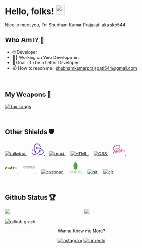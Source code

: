 # Hello, folks! <img src="https://raw.githubusercontent.com/MartinHeinz/MartinHeinz/master/wave.gif" width="30px" height="30px">

Nice to meet you, I'm Shubham Kumar Prajapati aka skp544

## Who Am I? 🤠

- 🤓 Developer
- 👩‍💻 Working on Web Development
- 🎯 Goal : To be a better Developer
- 📫 How to reach me : [shubhamkumarprajapati544@gmail.com](shubhamkumarprajapati544@gmail.com)

<br>

## My Weapons 🌟

[![Top Langs](https://github-readme-stats.vercel.app/api/top-langs/?username=skp544&theme=react)](https://github.com/skp544/github-readme-stats)

<br>

## Other Shields 🛡

<p align="left">
    <a href="https://tailwindcss.com/" target="_blank" rel="noreferrer"> <img src="https://www.vectorlogo.zone/logos/tailwindcss/tailwindcss-icon.svg" alt="tailwind" width="40" height="40"/> </a> &nbsp; &nbsp;
    <a href="https://redux.js.org" target="_blank" rel="noreferrer"> <img src="https://raw.githubusercontent.com/devicons/devicon/master/icons/redux/redux-original.svg" alt="redux" width="40" height="40"/> </a> &nbsp; &nbsp;
    <a href="https://react.dev/" target="_blank" rel="noreferrer"> <img src="https://www.vectorlogo.zone/logos/reactjs/reactjs-icon.svg" alt="react" width="40" height="40"/> </a> &nbsp; &nbsp;
    <a href="https://www.w3schools.com/html/" target="_blank" rel="noreferrer"> <img src="https://upload.wikimedia.org/wikipedia/commons/archive/6/61/20110920154916%21HTML5_logo_and_wordmark.svg" alt="HTML" width="40" height="40"/> </a> &nbsp; &nbsp;
    <a href="https://www.w3schools.com/css/" target="_blank" rel="noreferrer"> <img src="https://upload.wikimedia.org/wikipedia/commons/d/d5/CSS3_logo_and_wordmark.svg" alt="CSS" width="40" height="40"/> </a> &nbsp; &nbsp;
    <a href="https://sass-lang.com" target="_blank" rel="noreferrer"> <img src="https://raw.githubusercontent.com/devicons/devicon/master/icons/sass/sass-original.svg" alt="sass" width="40" height="40"/> </a> &nbsp; &nbsp;
    <br />
    <br />
    <a href="https://nodejs.org" target="_blank" rel="noreferrer"> <img src="https://raw.githubusercontent.com/devicons/devicon/master/icons/nodejs/nodejs-original-wordmark.svg" alt="nodejs" width="40" height="40"/> </a> &nbsp; &nbsp;
    <a href="https://expressjs.com" target="_blank" rel="noreferrer"> <img src="https://raw.githubusercontent.com/devicons/devicon/master/icons/express/express-original-wordmark.svg" alt="express" width="40" height="40"/> </a> &nbsp; &nbsp;
    <a href="https://postman.com" target="_blank" rel="noreferrer"> <img src="https://www.vectorlogo.zone/logos/getpostman/getpostman-icon.svg" alt="postman" width="40" height="40"/> </a> &nbsp; &nbsp;
    <a href="https://www.mongodb.com/" target="_blank" rel="noreferrer"> <img src="https://raw.githubusercontent.com/devicons/devicon/master/icons/mongodb/mongodb-original-wordmark.svg" alt="mongodb" width="40" height="40"/> </a> &nbsp; &nbsp;
    <a href="https://git-scm.com/" target="_blank" rel="noreferrer"> <img src="https://www.vectorlogo.zone/logos/git-scm/git-scm-icon.svg" alt="git" width="40" height="40"/> </a> &nbsp; &nbsp;
    <a href="https://en.cppreference.com/w/" target="_blank" rel="noreferrer"> <img src="https://www.cdnlogo.com/logos/c/76/c.svg" alt="git" width="40" height="40"/> </a> &nbsp; &nbsp;
</p>

<br>

## Github Status 🏆

<img  src="https://github-stats-lemon.vercel.app/api?username=skp544&show_icons=true&hide_border=true&theme=react" width="48%" align="right" >
<img  src="https://github-readme-streak-stats.herokuapp.com/?user=skp544&theme=react" width="48%" >
<br>

![github graph](https://github-readme-activity-graph.vercel.app/graph?username=skp544&theme=react-dark)
<br>

<p align="center">Wanna Know me More?</p>

<p align="center">

<a href="https://www.instagram.com/shubhamkumarprajapati544" target="_blank">
<img src="https://img.shields.io/badge/-Instagram-%23eb13a5" alt="Instagram" /></a>

<a href="https://www.linkedin.com/in/shubham-kumar-prajapati/" target="_blank">
<img src="https://img.shields.io/badge/-LinkedIn-%233781da" alt="LinkedIn"/></a>

</p>
